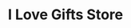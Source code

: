 ---
title: "I Love Gifts Store"
url: /ciudad-autonoma-de-buenos-aires/i-love-gifts-store/
shop: regalo
---